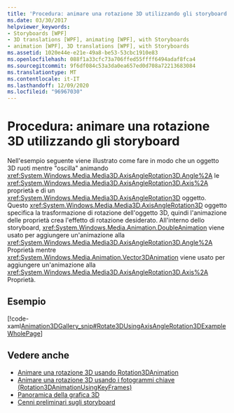 ```yaml
---
title: 'Procedura: animare una rotazione 3D utilizzando gli storyboard'
ms.date: 03/30/2017
helpviewer_keywords:
- Storyboards [WPF]
- 3D translations [WPF], animating [WPF], with Storyboards
- animation [WPF], 3D translations [WPF], with Storyboards
ms.assetid: 1020e44e-e21e-49a8-be53-53cbc1910e83
ms.openlocfilehash: 088f1a33cfc73a706ffed55ffff6494adaf8fca4
ms.sourcegitcommit: 9f6df084c53a3da0ea657ed0d708a72213683084
ms.translationtype: MT
ms.contentlocale: it-IT
ms.lasthandoff: 12/09/2020
ms.locfileid: "96967030"
---
```

# <a name="how-to-animate-a-3d-rotation-using-storyboards"></a>Procedura: animare una rotazione 3D utilizzando gli storyboard
Nell'esempio seguente viene illustrato come fare in modo che un oggetto 3D ruoti mentre "oscilla" animando <xref:System.Windows.Media.Media3D.AxisAngleRotation3D.Angle%2A> le <xref:System.Windows.Media.Media3D.AxisAngleRotation3D.Axis%2A> proprietà e di un <xref:System.Windows.Media.Media3D.AxisAngleRotation3D> oggetto. Questo <xref:System.Windows.Media.Media3D.AxisAngleRotation3D> oggetto specifica la trasformazione di rotazione dell'oggetto 3D, quindi l'animazione delle proprietà crea l'effetto di rotazione desiderato. All'interno dello storyboard, <xref:System.Windows.Media.Animation.DoubleAnimation> viene usato per aggiungere un'animazione alla <xref:System.Windows.Media.Media3D.AxisAngleRotation3D.Angle%2A> Proprietà mentre <xref:System.Windows.Media.Animation.Vector3DAnimation> viene usato per aggiungere un'animazione alla <xref:System.Windows.Media.Media3D.AxisAngleRotation3D.Axis%2A> Proprietà.  
  
## <a name="example"></a>Esempio  
 [!code-xaml[Animation3DGallery_snip#Rotate3DUsingAxisAngleRotation3DExampleWholePage](~/samples/snippets/csharp/VS_Snippets_Wpf/Animation3DGallery_snip/CS/Rotat3DUsingAxisAngleRotation3DExample.xaml#rotate3dusingaxisanglerotation3dexamplewholepage)]  
  
## <a name="see-also"></a>Vedere anche

- [Animare una rotazione 3D usando Rotation3DAnimation](how-to-animate-a-3-d-rotation-using-rotation3danimation.md)
- [Animare una rotazione 3D usando i fotogrammi chiave (Rotation3DAnimationUsingKeyFrames)](how-to-animate-a-3-d-rotation-using-key-frames.md)
- [Panoramica della grafica 3D](3-d-graphics-overview.md)
- [Cenni preliminari sugli storyboard](storyboards-overview.md)
